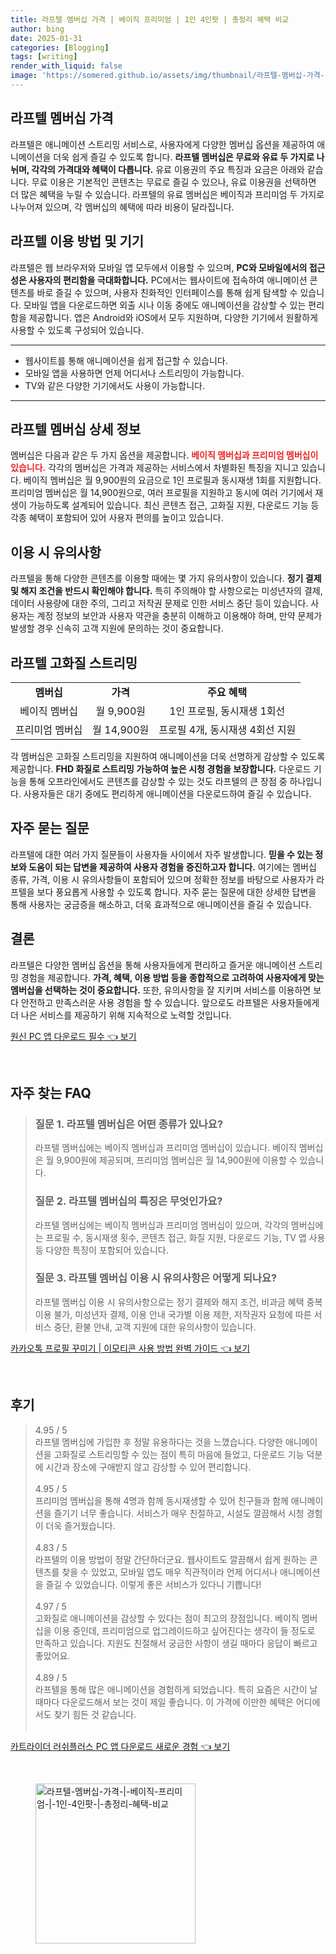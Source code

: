 ```yaml
---
title: 라프텔 멤버십 가격 | 베이직 프리미엄 | 1인 4인팟 | 총정리 혜택 비교
author: bing
date: 2025-01-31
categories: [Blogging]
tags: [writing]
render_with_liquid: false
image: 'https://somered.github.io/assets/img/thumbnail/라프텔-멤버십-가격-|-베이직-프리미엄-|-1인-4인팟-|-총정리-혜택-비교.webp'
---
```



<h2 id='라프텔_멤버십_가격'>라프텔 멤버십 가격</h2>

<p>라프텔은 애니메이션 스트리밍 서비스로, 사용자에게 다양한 멤버십 옵션을 제공하여 애니메이션을 더욱 쉽게 즐길 수 있도록 합니다. <b>라프텔 멤버십은 무료와 유료 두 가지로 나뉘며, 각각의 가격대와 혜택이 다릅니다.</b> 유료 이용권의 주요 특징과 요금은 아래와 같습니다. 무료 이용은 기본적인 콘텐츠는 무료로 즐길 수 있으나, 유료 이용권을 선택하면 더 많은 혜택을 누릴 수 있습니다. 라프텔의 유료 멤버십은 베이직과 프리미엄 두 가지로 나누어져 있으며, 각 멤버십의 혜택에 따라 비용이 달라집니다.</p>

<h2 id='라프텔_이용방법_및_기기'>라프텔 이용 방법 및 기기</h2>

<p>라프텔은 웹 브라우저와 모바일 앱 모두에서 이용할 수 있으며, <b>PC와 모바일에서의 접근성은 사용자의 편리함을 극대화합니다.</b> PC에서는 웹사이트에 접속하여 애니메이션 콘텐츠를 바로 즐길 수 있으며, 사용자 친화적인 인터페이스를 통해 쉽게 탐색할 수 있습니다. 모바일 앱을 다운로드하면 외출 시나 이동 중에도 애니메이션을 감상할 수 있는 편리함을 제공합니다. 앱은 Android와 iOS에서 모두 지원하며, 다양한 기기에서 원활하게 사용할 수 있도록 구성되어 있습니다.</p>

<hr />

<ul>
    <li>웹사이트를 통해 애니메이션을 쉽게 접근할 수 있습니다.</li>
    <li>모바일 앱을 사용하면 언제 어디서나 스트리밍이 가능합니다.</li>
    <li>TV와 같은 다양한 기기에서도 사용이 가능합니다.</li>
</ul>

<hr />

<h2 id='라프텔_멤버십_상세_정보'>라프텔 멤버십 상세 정보</h2>

<p>멤버십은 다음과 같은 두 가지 옵션을 제공합니다. <b><span style="color: #ee2323;">베이직 멤버십과 프리미엄 멤버십이 있습니다.</span></b> 각각의 멤버십은 가격과 제공하는 서비스에서 차별화된 특징을 지니고 있습니다. 베이직 멤버십은 월 9,900원의 요금으로 1인 프로필과 동시재생 1회를 지원합니다. 프리미엄 멤버십은 월 14,900원으로, 여러 프로필을 지원하고 동시에 여러 기기에서 재생이 가능하도록 설계되어 있습니다. 최신 콘텐츠 접근, 고화질 지원, 다운로드 기능 등 각종 혜택이 포함되어 있어 사용자 편의를 높이고 있습니다.</p>

<h2 id='이용_시_유의사항'>이용 시 유의사항</h2>

<p>라프텔을 통해 다양한 콘텐츠를 이용할 때에는 몇 가지 유의사항이 있습니다. <b>정기 결제 및 해지 조건을 반드시 확인해야 합니다.</b> 특히 주의해야 할 사항으로는 미성년자의 결제, 데이터 사용량에 대한 주의, 그리고 저작권 문제로 인한 서비스 중단 등이 있습니다. 사용자는 계정 정보의 보안과 사용자 약관을 충분히 이해하고 이용해야 하며, 만약 문제가 발생할 경우 신속히 고객 지원에 문의하는 것이 중요합니다.</p>

<h2 id='라프텔_고화질_스트리밍'>라프텔 고화질 스트리밍</h2>

<table>
    <tr>
        <td style="text-align: center; height: 17px;"><b>멤버십</b></td>
        <td style="text-align: center; height: 17px;"><b>가격</b></td>
        <td style="text-align: center; height: 17px;"><b>주요 혜택</b></td>
    </tr>
    <tr>
        <td style="text-align: center; height: 17px;">베이직 멤버십</td>
        <td style="text-align: center; height: 17px;">월 9,900원</td>
        <td style="text-align: center; height: 17px;">1인 프로필, 동시재생 1회선</td>
    </tr>
    <tr>
        <td style="text-align: center; height: 17px;">프리미엄 멤버십</td>
        <td style="text-align: center; height: 17px;">월 14,900원</td>
        <td style="text-align: center; height: 17px;">프로필 4개, 동시재생 4회선 지원</td>
    </tr>
</table>

<p>각 멤버십은 고화질 스트리밍을 지원하여 애니메이션을 더욱 선명하게 감상할 수 있도록 제공합니다. <b>FHD 화질로 스트리밍 가능하여 높은 시청 경험을 보장합니다.</b> 다운로드 기능을 통해 오프라인에서도 콘텐츠를 감상할 수 있는 것도 라프텔의 큰 장점 중 하나입니다. 사용자들은 대기 중에도 편리하게 애니메이션을 다운로드하여 즐길 수 있습니다.</p>

<h2 id='자주_묻는_질문'>자주 묻는 질문</h2>

<p>라프텔에 대한 여러 가지 질문들이 사용자들 사이에서 자주 발생합니다. <b>믿을 수 있는 정보와 도움이 되는 답변을 제공하여 사용자 경험을 증진하고자 합니다.</b> 여기에는 멤버십 종류, 가격, 이용 시 유의사항들이 포함되어 있으며 정확한 정보를 바탕으로 사용자가 라프텔을 보다 풍요롭게 사용할 수 있도록 합니다. 자주 묻는 질문에 대한 상세한 답변을 통해 사용자는 궁금증을 해소하고, 더욱 효과적으로 애니메이션을 즐길 수 있습니다.</p>

<h2 id='결론'>결론</h2>

<p>라프텔은 다양한 멤버십 옵션을 통해 사용자들에게 편리하고 즐거운 애니메이션 스트리밍 경험을 제공합니다. <b>가격, 혜택, 이용 방법 등을 종합적으로 고려하여 사용자에게 맞는 멤버십을 선택하는 것이 중요합니다.</b> 또한, 유의사항을 잘 지키며 서비스를 이용하면 보다 안전하고 만족스러운 사용 경험을 할 수 있습니다. 앞으로도 라프텔은 사용자들에게 더 나은 서비스를 제공하기 위해 지속적으로 노력할 것입니다.</p>


<p><a class="click-button" title="원신 PC 앱 다운로드 필수" href="https://somered.github.io/posts/%EC%9B%90%EC%8B%A0-PC-%EC%95%B1-%EB%8B%A4%EC%9A%B4%EB%A1%9C%EB%93%9C-%ED%95%84%EC%88%98/" rel="dofollow">원신 PC 앱 다운로드 필수 👈 보기</a></p><br>
<h2 id='자주_찾는_FAQ'>자주 찾는 FAQ</h2>
<div itemscope="" itemtype="https://schema.org/FAQPage"> 
<blockquote> 
<div itemscope="" itemprop="mainEntity" itemtype="https://schema.org/Question"> 
<h3 itemprop="name">질문 1. 라프텔 멤버십은 어떤 종류가 있나요?</h3> 
<div itemscope="" itemprop="acceptedAnswer" itemtype="https://schema.org/Answer"> 
<span itemprop="text"> 
<p>라프텔 멤버십에는 베이직 멤버십과 프리미엄 멤버십이 있습니다. 베이직 멤버십은 월 9,900원에 제공되며, 프리미엄 멤버십은 월 14,900원에 이용할 수 있습니다.</p> 
</span> 
</div> 
</div> 

<div itemscope="" itemprop="mainEntity" itemtype="https://schema.org/Question"> 
<h3 itemprop="name">질문 2. 라프텔 멤버십의 특징은 무엇인가요?</h3> 
<div itemscope="" itemprop="acceptedAnswer" itemtype="https://schema.org/Answer"> 
<span itemprop="text"> 
<p>라프텔 멤버십에는 베이직 멤버십과 프리미엄 멤버십이 있으며, 각각의 멤버십에는 프로필 수, 동시재생 횟수, 콘텐츠 접근, 화질 지원, 다운로드 기능, TV 앱 사용 등 다양한 특징이 포함되어 있습니다.</p> 
</span> 
</div> 
</div> 

<div itemscope="" itemprop="mainEntity" itemtype="https://schema.org/Question"> 
<h3 itemprop="name">질문 3. 라프텔 멤버십 이용 시 유의사항은 어떻게 되나요?</h3> 
<div itemscope="" itemprop="acceptedAnswer" itemtype="https://schema.org/Answer"> 
<span itemprop="text"> 
<p>라프텔 멤버십 이용 시 유의사항으로는 정기 결제와 해지 조건, 비과금 혜택 중복 이용 불가, 미성년자 결제, 이용 안내 국가별 이용 제한, 저작권자 요청에 따른 서비스 중단, 환불 안내, 고객 지원에 대한 유의사항이 있습니다.</p> 
</span> 
</div> 
</div> 
</blockquote> 
</div>
<p><a class="click-button" title="카카오톡 프로필 꾸미기 | 이모티콘 사용 방법 완벽 가이드" href="https://somered.github.io/posts/%EC%B9%B4%EC%B9%B4%EC%98%A4%ED%86%A1-%ED%94%84%EB%A1%9C%ED%95%84-%EA%BE%B8%EB%AF%B8%EA%B8%B0-%EC%9D%B4%EB%AA%A8%ED%8B%B0%EC%BD%98-%EC%82%AC%EC%9A%A9-%EB%B0%A9%EB%B2%95-%EC%99%84%EB%B2%BD-%EA%B0%80%EC%9D%B4%EB%93%9C/" rel="dofollow">카카오톡 프로필 꾸미기 | 이모티콘 사용 방법 완벽 가이드 👈 보기</a></p><br>
<h2 id='후기'>후기</h2>
<div itemscope itemtype="https://schema.org/Product">
  <blockquote>
  <div itemprop="review" itemscope itemtype="https://schema.org/Review">
      <div itemprop="reviewRating" itemscope itemtype="https://schema.org/Rating"> <span itemprop="ratingValue">4.95</span> / <span itemprop="bestRating">5</span> </div>
      <span itemprop="reviewBody">라프텔 멤버십에 가입한 후 정말 유용하다는 것을 느꼈습니다. 다양한 애니메이션을 고화질로 스트리밍할 수 있는 점이 특히 마음에 들었고, 다운로드 기능 덕분에 시간과 장소에 구애받지 않고 감상할 수 있어 편리합니다.</span>
  </div>
  <br>
  <div itemprop="review" itemscope itemtype="https://schema.org/Review">
      <div itemprop="reviewRating" itemscope itemtype="https://schema.org/Rating"> <span itemprop="ratingValue">4.95</span> / <span itemprop="bestRating">5</span> </div>
      <span itemprop="reviewBody">프리미엄 멤버십을 통해 4명과 함께 동시재생할 수 있어 친구들과 함께 애니메이션을 즐기기 너무 좋습니다. 서비스가 매우 친절하고, 시설도 깔끔해서 시청 경험이 더욱 즐거웠습니다.</span>
  </div>
  <br>
  <div itemprop="review" itemscope itemtype="https://schema.org/Review">
      <div itemprop="reviewRating" itemscope itemtype="https://schema.org/Rating"> <span itemprop="ratingValue">4.83</span> / <span itemprop="bestRating">5</span> </div>
      <span itemprop="reviewBody">라프텔의 이용 방법이 정말 간단하더군요. 웹사이트도 깔끔해서 쉽게 원하는 콘텐츠를 찾을 수 있었고, 모바일 앱도 매우 직관적이라 언제 어디서나 애니메이션을 즐길 수 있었습니다. 이렇게 좋은 서비스가 있다니 기쁩니다!</span>
  </div>
  <br>
  <div itemprop="review" itemscope itemtype="https://schema.org/Review">
      <div itemprop="reviewRating" itemscope itemtype="https://schema.org/Rating"> <span itemprop="ratingValue">4.97</span> / <span itemprop="bestRating">5</span> </div>
      <span itemprop="reviewBody">고화질로 애니메이션을 감상할 수 있다는 점이 최고의 장점입니다. 베이직 멤버십을 이용 중인데, 프리미엄으로 업그레이드하고 싶어진다는 생각이 들 정도로 만족하고 있습니다. 지원도 친절해서 궁금한 사항이 생길 때마다 응답이 빠르고 좋았어요.</span>
  </div>
  <br>
  <div itemprop="review" itemscope itemtype="https://schema.org/Review">
      <div itemprop="reviewRating" itemscope itemtype="https://schema.org/Rating"> <span itemprop="ratingValue">4.89</span> / <span itemprop="bestRating">5</span> </div>
      <span itemprop="reviewBody">라프텔을 통해 많은 애니메이션을 경험하게 되었습니다. 특히 요즘은 시간이 날 때마다 다운로드해서 보는 것이 제일 좋습니다. 이 가격에 이만한 혜택은 어디에서도 찾기 힘든 것 같습니다.</span>
  </div>
  <br>
  </blockquote>
</div>
<p><a class="click-button" title="카트라이더 러쉬플러스 PC 앱 다운로드 새로운 경험" href="https://somered.github.io/posts/%EC%B9%B4%ED%8A%B8%EB%9D%BC%EC%9D%B4%EB%8D%94-%EB%9F%AC%EC%89%AC%ED%94%8C%EB%9F%AC%EC%8A%A4-PC-%EC%95%B1-%EB%8B%A4%EC%9A%B4%EB%A1%9C%EB%93%9C-%EC%83%88%EB%A1%9C%EC%9A%B4-%EA%B2%BD%ED%97%98/" rel="dofollow">카트라이더 러쉬플러스 PC 앱 다운로드 새로운 경험 👈 보기</a></p><br>
<figure class="image"><img src="https://somered.github.io/assets/img/thumbnail/라프텔-멤버십-가격-|-베이직-프리미엄-|-1인-4인팟-|-총정리-혜택-비교.webp" alt="라프텔-멤버십-가격-|-베이직-프리미엄-|-1인-4인팟-|-총정리-혜택-비교" width="256" height="256"></figure>